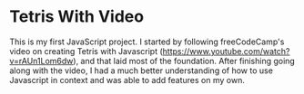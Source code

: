 # Tetris With Video

This is my first JavaScript project. I started by following freeCodeCamp's video on creating Tetris with Javascript (https://www.youtube.com/watch?v=rAUn1Lom6dw), and that laid most of the foundation. After finishing going along with the video, I had a much better understanding of how to use Javascript in context and was able to add features on my own. 